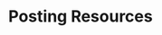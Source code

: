 ---
title: Posting Resources
redirect_to: https://drive.google.com/drive/folders/1GpWRPNhNEgk1_A2xofw_t-sk92Qti-qA?usp=sharing
redirect_from: 
  - /Post
  - /post
---